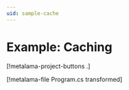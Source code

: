 ```yaml
---
uid: sample-cache
---
```


# Example: Caching

[!metalama-project-buttons .]

[!metalama-file Program.cs transformed]